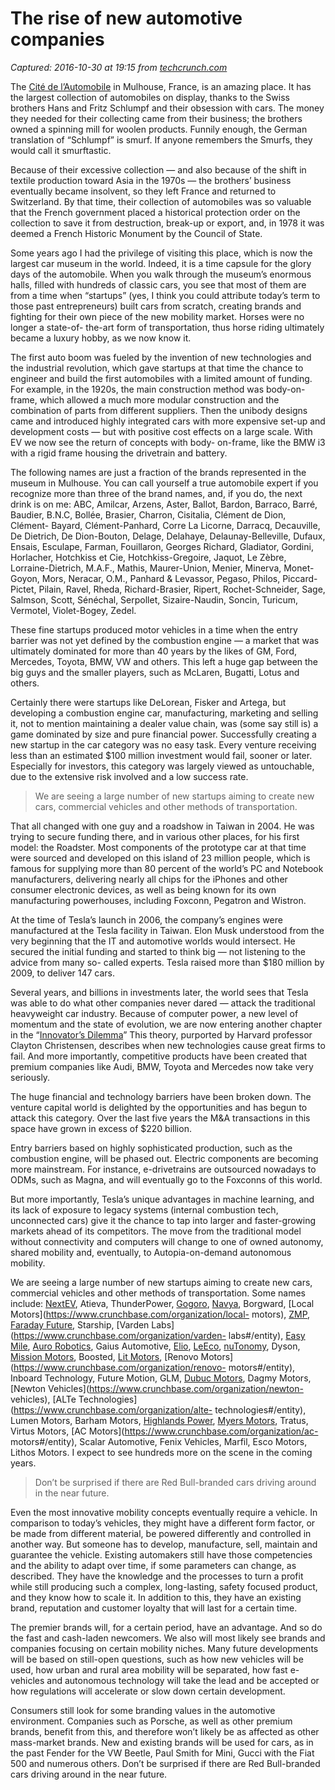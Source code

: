 # The rise of new automotive companies

_Captured: 2016-10-30 at 19:15 from [techcrunch.com](https://techcrunch.com/2016/10/30/the-rise-of-new-automotive-companies/?ncid=rss)_

The [Cité de l’Automobile](http://www.citedelautomobile.com/) in Mulhouse,
France, is an amazing place. It has the largest collection of automobiles on
display, thanks to the Swiss brothers Hans and Fritz Schlumpf and their
obsession with cars. The money they needed for their collecting came from
their business; the brothers owned a spinning mill for woolen products.
Funnily enough, the German translation of “Schlumpf” is smurf. If anyone
remembers the Smurfs, they would call it smurftastic.

Because of their excessive collection — and also because of the shift in
textile production toward Asia in the 1970s — the brothers’ business
eventually became insolvent, so they left France and returned to Switzerland.
By that time, their collection of automobiles was so valuable that the French
government placed a historical protection order on the collection to save it
from destruction, break-up or export, and, in 1978 it was deemed a French
Historic Monument by the Council of State.

Some years ago I had the privilege of visiting this place, which is now the
largest car museum in the world. Indeed, it is a time capsule for the glory
days of the automobile. When you walk through the museum’s enormous halls,
filled with hundreds of classic cars, you see that most of them are from a
time when “startups” (yes, I think you could attribute today’s term to those
past entrepreneurs) built cars from scratch, creating brands and fighting for
their own piece of the new mobility market. Horses were no longer a state-of-
the-art form of transportation, thus horse riding ultimately became a luxury
hobby, as we now know it.

The first auto boom was fueled by the invention of new technologies and the
industrial revolution, which gave startups at that time the chance to engineer
and build the first automobiles with a limited amount of funding. For example,
in the 1920s, the main construction method was body-on-frame, which allowed a
much more modular construction and the combination of parts from different
suppliers. Then the unibody designs came and introduced highly integrated cars
with more expensive set-up and development costs — but with positive cost
effects on a large scale. With EV we now see the return of concepts with body-
on-frame, like the BMW i3 with a rigid frame housing the drivetrain and
battery.

The following names are just a fraction of the brands represented in the
museum in Mulhouse. You can call yourself a true automobile expert if you
recognize more than three of the brand names, and, if you do, the next drink
is on me: ABC, Amilcar, Arzens, Aster, Ballot, Bardon, Barraco, Barré,
Baudier, B.N.C, Bollée, Brasier, Charron, Cisitalia, Clément de Dion, Clément-
Bayard, Clément-Panhard, Corre La Licorne, Darracq, Decauville, De Dietrich,
De Dion-Bouton, Delage, Delahaye, Delaunay-Belleville, Dufaux, Ensais,
Esculape, Farman, Fouillaron, Georges Richard, Gladiator, Gordini, Horlacher,
Hotchkiss et Cie, Hotchkiss-Gregoire, Jaquot, Le Zèbre, Lorraine-Dietrich,
M.A.F., Mathis, Maurer-Union, Menier, Minerva, Monet-Goyon, Mors, Neracar,
O.M., Panhard & Levassor, Pegaso, Philos, Piccard-Pictet, Pilain, Ravel,
Rheda, Richard-Brasier, Ripert, Rochet-Schneider, Sage, Salmson, Scott,
Sénéchal, Serpollet, Sizaire-Naudin, Soncin, Turicum, Vermotel, Violet-Bogey,
Zedel.

These fine startups produced motor vehicles in a time when the entry barrier
was not yet defined by the combustion engine — a market that was ultimately
dominated for more than 40 years by the likes of GM, Ford, Mercedes, Toyota,
BMW, VW and others. This left a huge gap between the big guys and the smaller
players, such as McLaren, Bugatti, Lotus and others.

Certainly there were startups like DeLorean, Fisker and Artega, but developing
a combustion engine car, manufacturing, marketing and selling it, not to
mention maintaining a dealer value chain, was (some say still is) a game
dominated by size and pure financial power. Successfully creating a new
startup in the car category was no easy task. Every venture receiving less
than an estimated $100 million investment would fail, sooner or later.
Especially for investors, this category was largely viewed as untouchable, due
to the extensive risk involved and a low success rate.

> We are seeing a large number of new startups aiming to create new cars,
commercial vehicles and other methods of transportation.

That all changed with one guy and a roadshow in Taiwan in 2004. He was trying
to secure funding there, and in various other places, for his first model: the
Roadster. Most components of the prototype car at that time were sourced and
developed on this island of 23 million people, which is famous for supplying
more than 80 percent of the world’s PC and Notebook manufacturers, delivering
nearly all chips for the iPhones and other consumer electronic devices, as
well as being known for its own manufacturing powerhouses, including Foxconn,
Pegatron and Wistron.

At the time of Tesla’s launch in 2006, the company’s engines were manufactured
at the Tesla facility in Taiwan. Elon Musk understood from the very beginning
that the IT and automotive worlds would intersect. He secured the initial
funding and started to think big — not listening to the advice from many so-
called experts. Tesla raised more than $180 million by 2009, to deliver 147
cars.

Several years, and billions in investments later, the world sees that Tesla
was able to do what other companies never dared — attack the traditional
heavyweight car industry. Because of computer power, a new level of momentum
and the state of evolution, we are now entering another chapter in the
“[Innovator’s
Dilemma](https://en.wikipedia.org/wiki/The_Innovator%27s_Dilemma)” This
theory, purported by Harvard professor Clayton Christensen, describes when new
technologies cause great firms to fail. And more importantly, competitive
products have been created that premium companies like Audi, BMW, Toyota and
Mercedes now take very seriously.

The huge financial and technology barriers have been broken down. The venture
capital world is delighted by the opportunities and has begun to attack this
category. Over the last five years the M&A transactions in this space have
grown in excess of $220 billion.

Entry barriers based on highly sophisticated production, such as the
combustion engine, will be phased out. Electric components are becoming more
mainstream. For instance, e-drivetrains are outsourced nowadays to ODMs, such
as Magna, and will eventually go to the Foxconns of this world.

But more importantly, Tesla’s unique advantages in machine learning, and its
lack of exposure to legacy systems (internal combustion tech, unconnected
cars) give it the chance to tap into larger and faster-growing markets ahead
of its competitors. The move from the traditional model without connectivity
and computers will change to one of owned autonomy, shared mobility and,
eventually, to Autopia-on-demand autonomous mobility.

We are seeing a large number of new startups aiming to create new cars,
commercial vehicles and other methods of transportation. Some names include:
[NextEV](https://www.crunchbase.com/organization/nextev#/entity), Atieva,
ThunderPower,
[Gogoro](https://www.crunchbase.com/organization/gogoro#/entity),
[Navya](https://www.crunchbase.com/organization/navya-technology#/entity),
Borgward, [Local Motors](https://www.crunchbase.com/organization/local-
motors), [ZMP](https://www.crunchbase.com/organization/zmp#/entity), [Faraday
Future](https://www.crunchbase.com/organization/faraday-future#/entity),
Starship, [Varden Labs](https://www.crunchbase.com/organization/varden-
labs#/entity), [Easy
Mile](https://www.crunchbase.com/organization/easymile#/entity), [Auro
Robotics](https://www.crunchbase.com/organization/auro-robotics#/entity),
Gaius Automotive, [Elio](https://www.crunchbase.com/product/elio#/entity),
[LeEco](https://www.crunchbase.com/organization/letv#/entity),
[nuTonomy](https://www.crunchbase.com/organization/nutonomy#/entity), Dyson,
[Mission Motors](https://www.crunchbase.com/organization/mission-motors),
Boosted, [Lit Motors](https://www.crunchbase.com/organization/lit-motors),
[Renovo Motors](https://www.crunchbase.com/organization/renovo-
motors#/entity), Inboard Technology, Future Motion, GLM, [Dubuc
Motors](https://www.crunchbase.com/organization/dubuc-motors#/entity), Dagmy
Motors, [Newton Vehicles](https://www.crunchbase.com/organization/newton-
vehicles), [ALTe Technologies](https://www.crunchbase.com/organization/alte-
technologies#/entity), Lumen Motors, Barham Motors, [Highlands
Power](https://www.crunchbase.com/organization/highlands-power-inc#/entity),
[Myers Motors](https://www.crunchbase.com/organization/myers-motors#/entity),
Tratus, Virtus Motors, [AC Motors](https://www.crunchbase.com/organization/ac-
motors#/entity), Scalar Automotive, Fenix Vehicles, Marfil, Esco Motors,
Lithos Motors. I expect to see hundreds more on the scene in the coming years.

> Don’t be surprised if there are Red Bull-branded cars driving around in the
near future.

Even the most innovative mobility concepts eventually require a vehicle. In
comparison to today’s vehicles, they might have a different form factor, or be
made from different material, be powered differently and controlled in another
way. But someone has to develop, manufacture, sell, maintain and guarantee the
vehicle. Existing automakers still have those competencies and the ability to
adapt over time, if some parameters can change, as described. They have the
knowledge and the processes to turn a profit while still producing such a
complex, long-lasting, safety focused product, and they know how to scale it.
In addition to this, they have an existing brand, reputation and customer
loyalty that will last for a certain time.

The premier brands will, for a certain period, have an advantage. And so do
the fast and cash-laden newcomers. We also will most likely see brands and
companies focusing on certain mobility niches. Many future developments will
be based on still-open questions, such as how new vehicles will be used, how
urban and rural area mobility will be separated, how fast e-vehicles and
autonomous technology will take the lead and be accepted or how regulations
will accelerate or slow down certain development.

Consumers still look for some branding values in the automotive environment.
Companies such as Porsche, as well as other premium brands, benefit from this,
and therefore won’t likely be as affected as other mass-market brands. New and
existing brands will be used for cars, as in the past Fender for the VW
Beetle, Paul Smith for Mini, Gucci with the Fiat 500 and numerous others.
Don’t be surprised if there are Red Bull-branded cars driving around in the
near future.


